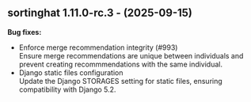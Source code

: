 ## sortinghat 1.11.0-rc.3 - (2025-09-15)

**Bug fixes:**

 * Enforce merge recommendation integrity (#993)\
   Ensure merge recommendations are unique between individuals and
   prevent creating recommmendations with the same individual.
 * Django static files configuration\
   Update the Django STORAGES setting for static files, ensuring
   compatibility with Django 5.2.

